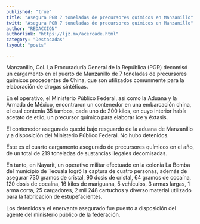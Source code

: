 ```yaml
---
published: "true"
title: "Asegura PGR 7 toneladas de precursores químicos en Manzanillo"
twitt: "Asegura PGR 7 toneladas de precursores químicos en Manzanillo"
author: "REDACCION"
authorlink: "https://ljz.mx/acercade.html"
category: "Destacadas"
layout: "posts"

---
```



  Manzanillo, Col. La Procuraduría General de la República (PGR) decomisó un cargamento en el puerto de Manzanillo de 7 toneladas de precursores químicos procedentes de China, que son utilizados comúnmente para la elaboración de drogas sintéticas.



  En el operativo, el Ministerio Público Federal, así como la Aduana y la Armada de México, encontraron un contenedor en una embarcación china, el cual contenía 35 tambos, cada uno de 200 kilos, en cuyo interior había acetato de etilo, un precursor químico para elaborar ice y éxtasis.



  El contenedor asegurado quedó bajo resguardo de la aduana de Manzanillo y a disposición del Ministerio Público Federal. No hubo detenidos.



  Éste es el cuarto cargamento asegurado de precursores químicos en el año, de un total de 219 toneladas de sustancias ilegales decomisadas.



  En tanto, en Nayarit, un operativo militar efectuado en la colonia La Bomba del municipio de Tecuala logró la captura de cuatro personas, además de asegurar 730 gramos de cristal, 90 dosis de cristal, 64 gramos de cocaína, 120 dosis de cocaína, 16 kilos de mariguana, 5 vehículos, 3 armas largas, 1 arma corta, 25 cargadores, 2 mil 248 cartuchos y diverso material utilizado para la fabricación de estupefacientes.



  Los detenidos y el enervante asegurado fue puesto a disposición del agente del ministerio público de la federación.

